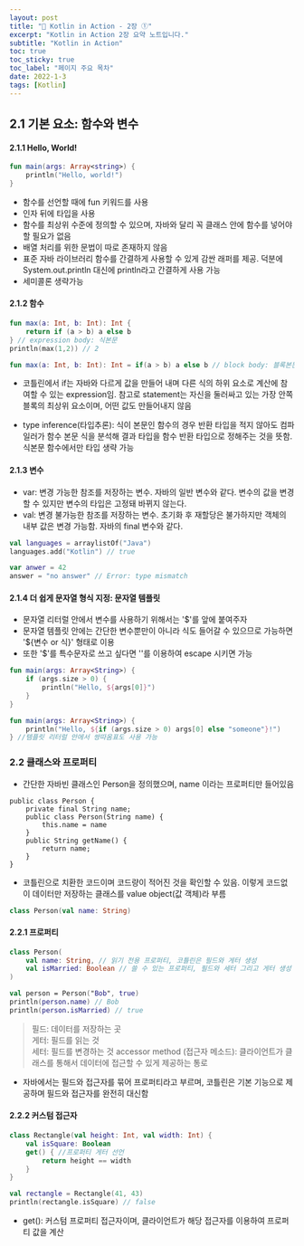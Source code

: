 ```yaml
---
layout: post
title: "📅 Kotlin in Action - 2장 ①"
excerpt: "Kotlin in Action 2장 요약 노트입니다."
subtitle: "Kotlin in Action"
toc: true
toc_sticky: true
toc_label: "페이지 주요 목차"
date: 2022-1-3
tags: [Kotlin]
---
```


## 2.1 기본 요소: 함수와 변수

#### 2.1.1 Hello, World!

```kotlin
fun main(args: Array<string>) {
    println("Hello, world!")
}
```
- 함수를 선언할 때에 fun 키워드를 사용
- 인자 뒤에 타입을 사용
- 함수를 최상위 수준에 정의할 수 있으며, 자바와 달리 꼭 클래스 안에 함수를 넣어야 할 필요가 없음
- 배열 처리를 위한 문법이 따로 존재하지 않음
- 표준 자바 라이브러리 함수를 간결하게 사용할 수 있게 감싼 래퍼를 제공. 덕분에 System.out.println 대신에 
println라고 간결하게 사용 가능 
- 세미콜론 생략가능

#### 2.1.2 함수

```kotlin
fun max(a: Int, b: Int): Int {
    return if (a > b) a else b
} // expression body: 식본문
println(max(1,2)) // 2

fun max(a: Int, b: Int): Int = if(a > b) a else b // block body: 블록본문
```
- 코틀린에서 if는 자바와 다르게 값을 만들어 내며 다른 식의 하위 요소로 계산에 참여할 수 있는 expression임.
참고로 statement는 자신을 둘러싸고 있는 가장 안쪽 블록의 최상위 요소이며, 어떤 값도 만들어내지 않음


- type inference(타입추론): 식이 본문인 함수의 경우 반환 타입을 적지 않아도 컴파일러가 함수 본문 식을 분석해
결과 타입을 함수 반환 타입으로 정해주는 것을 뜻함. 식본문 함수에서만 타입 생략 가능

#### 2.1.3 변수


- var: 변경 가능한 참조를 저장하는 변수. 자바의 일반 변수와 같다. 변수의 값을 변경할 수 있지만 변수의 
타입은 고정돼 바뀌지 않는다.
- val: 변경 불가능한 참조를 저장하는 변수. 초기화 후 재할당은 불가하지만 객체의 내부 값은 변경 가능함.
자바의 final 변수와 같다.
 
```kotlin
val languages = arraylistOf("Java") 
languages.add("Kotlin") // true

var anwer = 42
answer = "no answer" // Error: type mismatch
```

#### 2.1.4 더 쉽게 문자열 형식 지정: 문자열 템플릿
- 문자열 리터럴 안에서 변수를 사용하기 위해서는 '$'를 앞에 붙여주자
- 문자열 템플릿 안에는 간단한 변수뿐만이 아니라 식도 들어갈 수 있으므로 가능하면 '${변수 or 식}' 형태로 이용  
- 또한 '$'를 특수문자로 쓰고 싶다면 '\'를 이용하여 escape 시키면 가능

```kotlin
fun main(args: Array<String>) {
    if (args.size > 0) {
        println("Hello, ${args[0]}")
    }
}

fun main(args: Array<String>) {
    println("Hello, ${if (args.size > 0) args[0] else "someone"}!")
} //템플릿 리터럴 안에서 쌍따옴표도 사용 가능

```

### 2.2 클래스와 프로퍼티
- 간단한 자바빈 클래스인 Person을 정의했으며, name 이라는 프로퍼티만 들어있음

```
public class Person {
    private final String name;
    public class Person(String name) {
        this.name = name
    }
    public String getName() {
        return name;
    }
}
```
- 코틀린으로 치환한 코드이며 코드량이 적어진 것을 확인할 수 있음. 이렇게 코드없이 데이터만 저장하는 클래스를
value object(값 객체)라 부름
```kotlin
class Person(val name: String)
```
#### 2.2.1 프로퍼티

```kotlin
class Person(
    val name: String, // 읽기 전용 프로퍼티, 코틀린은 필드와 게터 생성
    val isMarried: Boolean // 쓸 수 있는 프로퍼티, 필드와 세터 그리고 게터 생성 
)

val person = Person("Bob", true)
println(person.name) // Bob
println(person.isMarried) // true
```
> 필드: 데이터를 저장하는 곳  
> 게터: 필드를 읽는 것   
> 세터: 필드를 변경하는 것 
> accessor method (접근자 메소드): 클라이언트가 클래스를 통해서 데이터에 접근할 수 있게 제공하는 통로

- 자바에서는 필드와 접근자를 묶어 프로퍼티라고 부르며, 코틀린은 기본 기능으로 제공하며 필드와 접근자를 완전히 대신함

#### 2.2.2 커스텀 접근자

```kotlin
class Rectangle(val height: Int, val width: Int) {
    val isSquare: Boolean
    get() { //프로퍼티 게터 선언
        return height == width
    }
}

val rectangle = Rectangle(41, 43)
println(rectangle.isSquare) // false
```

- get(): 커스텀 프로퍼티 접근자이며, 클라이언트가 해당 접근자를 이용하여 프로퍼티 값을 계산


